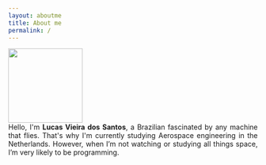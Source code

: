```yaml
---
layout: aboutme
title: About me
permalink: /
---
```


<link rel="stylesheet" href="https://cdnjs.cloudflare.com/ajax/libs/font-awesome/4.7.0/css/font-awesome.min.css">
<link rel="stylesheet" href="/assets/css/styles.css">
<script type="text/javascript" src="assets/js/script-aboutme.js"></script>
<style>

</style>

<div class="container">
  
  <div class="row d-flex justify-content-center">
    <div class="col-12  p-0 " >
      <div class='row d-flex justify-content-center mt-2 '>
        <img src="/assets/images/me.jpg" alt=""  style="width:150px;height: 150px">
      </div>
    </div>
  </div>
  
  <div class="row mt-3 d-flex justify-content-center">
    <div class="col-12 " style=' text-align: justify;' >
      Hello, I'm <b>Lucas Vieira dos Santos</b>, a Brazilian fascinated by any machine that flies. That's why I'm currently studying Aerospace engineering in the Netherlands. However, when I’m not watching or studying all things space, I’m very likely to be programming.
      <!-- With Python, my go-to language, I've worked on many types of projects, such as engineering design, game development, and the creation of web applications. At the moment, I’m focusing on data science and how to use Python for Machine Learning. -->
    </div>
  </div>
  
  <div class="row mt-3 d-flex justify-content-center">
    <div class="col-12 col-lg-6 p-0" >
      <div class='row  SocialLink d-flex justify-content-around px-5 mx-1'>
        <a  href="mailto:lucas6eng@gmail.com" title="Email" target="\_blank" ><i class="fa fa-envelope fa-2x" aria-hidden="true"></i></a>
        <a  href="https://www.linkedin.com/in/lucasvsantos/" title="LinkedIn" target="\_blank" ><i class="fa fa-linkedin fa-2x" aria-hidden="true"></i></a>
        <a  href="https://github.com/iamlucassantos" title="GitHub" target="\_blank"><i class="fa fa-github fa-2x" aria-hidden="true"></i></a>
        <a  href="https://lucas6eng.myportfolio.com/" title="Behance" target="\_blank"><i class="fa fa-behance fa-2x" aria-hidden="true"></i></a>
        <a  href="{{ site.url }}/download/LucasSantosCV.pdf" title="Resume" target="\_blank"><i class="fa fa-briefcase fa-2x" aria-hidden="true"></i></a>
      </div>
    </div>
  </div>
</div>


 <div class='container' id='new_cv'>


</div>

<div id='cv' class="pt-4 mt-4" style="display: none;">

  <div class="container">
    <h1>Education</h1>

    {% for member in site.data.cv.education %}

    <div class="col-12 p-4 mb-3 bg-light rounded">
      <div class="row mb-1">
        <div class="col-12 col-md-4 text-md-right mb-md-0 mb-3 order-md-last">
          <div class="mt-2 text-muted">{{ member.date }}</div>
        </div>
        <div class="col-12 col-md-8">
          <h3 class="p-0 m-0">{{ member.name }}</h3>
        </div>
      </div>

      <h5 class="mb-3 text-muted">{{ member.place }}{% if member.gpa %},<em class='small'> GPA {{ member.gpa }}</em>{% endif %}
      </h5>

      <ul>
        {% for item in member.description %}
          <li>{{ item }}</li>
        {% endfor %}
      </ul>
    </div>


    {% endfor %}

  </div>
  
  
  <div class="container mt-4">
    <h1>Experience</h1>

    {% for member in site.data.cv.experience %}

    <div class="col-12 p-4 mb-3 bg-light rounded">
      <div class="row mb-1">
        <div class="col-12 col-md-4 text-md-right mb-md-0 mb-3 order-md-last">
          <div class="mt-2 text-muted">{{ member.date }}</div>
        </div>
        <div class="col-12 col-md-8">
          <h3 class="p-0 m-0">{{ member.name }}</h3>
        </div>
      </div>
      
      <h5 class="mb-3 text-muted">{{ member.place }}</h5>

      <ul>
        {% for item in member.description %}
          <li>{{ item }}</li>
        {% endfor %}
      </ul>
    </div>

    {% endfor %}

  </div>
  
  <div class='container SocialLink mb-4'>
    <div class="row d-flex justify-content-center" >
      <i  class="showmore fa fa-chevron-up fa-2x" aria-hidden="true" onclick="toggle_less()"></i>
    </div>
  </div>
  
</div>

<div class='container SocialLink mb-4' id='showmoreCont' style="display: inline">
  <div class=" row mt-3 d-flex justify-content-center"  >
    <i class="showmore fa fa-chevron-down fa-2x" aria-hidden="true" onclick="toggle_more()"></i>
  </div>
</div>
